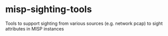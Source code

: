 # misp-sighting-tools
Tools to support sighting from various sources (e.g. network pcap) to sight attributes in MISP instances
